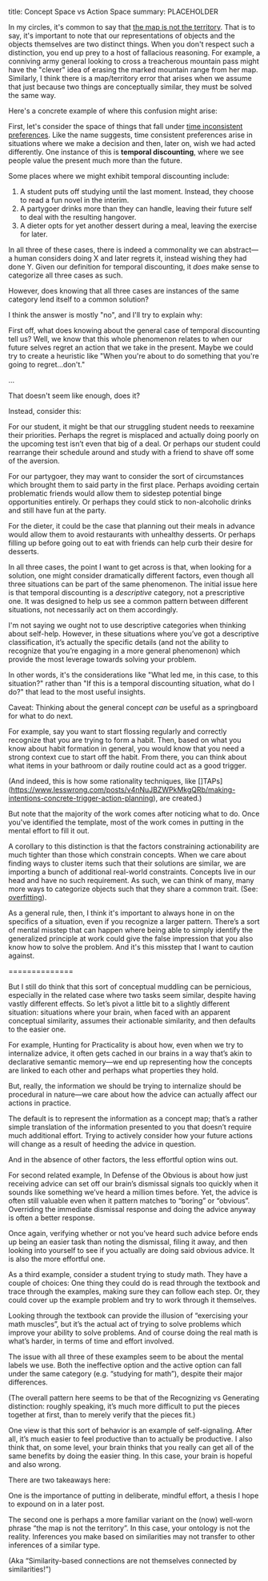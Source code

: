 title: Concept Space vs Action Space
summary: PLACEHOLDER

In my circles, it's common to say that [the map is not the territory](https://wiki.lesswrong.com/wiki/The_map_is_not_the_territory). That is to say, it's important to note that our representations of objects and the objects themselves are two distinct things. When you don't respect such a distinction, you end up prey to a host of fallacious reasoning. For example, a conniving army general looking to cross a treacherous mountain pass might have the "clever" idea of erasing the marked mountain range from her map. Similarly, I think there is a map/territory error that arises when we assume that just because two things are conceptually similar, they must be solved the same way.

Here's a concrete example of where this confusion might arise: 

First, let's consider the space of things that fall under [time inconsistent preferences](https://en.wikipedia.org/wiki/Dynamic_inconsistency). Like the name suggests, time consistent preferences arise in situations where we make a decision and then, later on, wish we had acted differently. One instance of this is **temporal discounting**, where we see people value the present much more than the future.

Some places where we might exhibit temporal discounting include:

1. A student puts off studying until the last moment. Instead, they choose to read a fun novel in the interim.
2. A partygoer drinks more than they can handle, leaving their future self to deal with the resulting hangover.
3. A dieter opts for yet another dessert during a meal, leaving the exercise for later.

In all three of these cases, there is indeed a commonality we can abstract—a human considers doing X and later regrets it, instead wishing they had done Y. Given our definition for temporal discounting, it *does* make sense to categorize all three cases as such. 

However, does knowing that all three cases are instances of the same category lend itself to a common solution? 

I think the answer is mostly "no", and I'll try to explain why:

First off, what does knowing about the general case of temporal discounting tell us? Well, we know that this whole phenomenon relates to when our future selves regret an action that we take in the present. Maybe we could try to create a heuristic like "When you're about to do something that you're going to regret...don't."

...

That doesn't seem like enough, does it? 

Instead, consider this:

For our student, it might be that our struggling student needs to reexamine their priorities. Perhaps the regret is misplaced and actually doing poorly on the upcoming test isn’t even that big of a deal. Or perhaps our student could rearrange their schedule around and study with a friend to shave off some of the aversion.

For our partygoer, they may want to consider the sort of circumstances which brought them to said party in the first place. Perhaps avoiding certain problematic friends would allow them to sidestep potential binge opportunities entirely. Or perhaps they could stick to non-alcoholic drinks and still have fun at the party.

For the dieter, it could be the case that planning out their meals in advance would allow them to avoid restaurants with unhealthy desserts. Or perhaps filling up before going out to eat with friends can help curb their desire for desserts.

In all three cases, the point I want to get across is that, when looking for a solution, one might consider dramatically different factors, even though all three situations can be part of the same phenomenon. The initial issue here is that temporal discounting is a *descriptive* category, not a prescriptive one. It was designed to help us see a common pattern between different situations, not necessarily act on them accordingly.

I'm not saying we ought not to use descriptive categories when thinking about self-help. However, in these situations where you’ve got a descriptive classification, it’s actually the specific details (and not the ability to recognize that you’re engaging in a more general phenomenon) which provide the most leverage towards solving your problem.

In other words, it's the considerations like "What led me, in this case, to this situation?" rather than "If this is a temporal discounting situation, what do I do?" that lead to the most useful insights.

Caveat: Thinking about the general concept *can* be useful as a springboard for what to do next. 

For example, say you want to start flossing regularly and correctly recognize that you are trying to form a habit. Then, based on what you know about habit formation in general, you would know that you need a strong context cue to start off the habit. From there, you can think about what items in your bathroom or daily routine could act as a good trigger.

(And indeed, this is how some rationality techniques, like []TAPs](https://www.lesswrong.com/posts/v4nNuJBZWPkMkgQRb/making-intentions-concrete-trigger-action-planning),  are created.)

But note that the majority of the work comes after noticing what to do. Once you've identified the template, most of the work comes in putting in the mental effort to fill it out.

A corollary to this distinction is that the factors constraining actionability are much tighter than those which constrain concepts. When we care about finding ways to cluster items such that their solutions are similar, we are importing a bunch of additional real-world constraints. Concepts live in our head and have no such requirement. As such, we can think of many, many more ways to categorize objects such that they share a common trait. (See: [overfitting](https://en.wikipedia.org/wiki/Overfitting)). 

As a general rule, then, I think it's important to always hone in on the specifics of a situation, even if you recognize a larger pattern. There’s a sort of mental misstep that can happen where being able to simply identify the generalized principle at work could give the false impression that you also know how to solve the problem. And it's this misstep that I want to caution against.



==============

But I still do think that this sort of conceptual muddling can be pernicious, especially in the related case where two tasks seem similar, despite having vastly different effects. So let’s pivot a little bit to a slightly different situation: situations where your brain, when faced with an apparent conceptual similarity, assumes their actionable similarity, and then defaults to the easier one.

For example, Hunting for Practicality is about how, even when we try to internalize advice, it often gets cached in our brains in a way that’s akin to declarative semantic memory—we end up representing how the concepts are linked to each other and perhaps what properties they hold. 

But, really, the information we should be trying to internalize should be procedural in nature—we care about how the advice can actually affect our actions in practice.

The default is to represent the information as a concept map; that’s a rather simple translation of the information presented to you that doesn’t require much additional effort. Trying to actively consider how your future actions will change as a result of heeding the advice in question. 

And in the absence of other factors, the less effortful option wins out.

For second related example, In Defense of the Obvious is about how just receiving advice can set off our brain’s dismissal signals too quickly when it sounds like something we’ve heard a million times before. Yet, the advice is often still valuable even when it pattern matches to “boring” or “obvious”. Overriding the immediate dismissal response and doing the advice anyway is often a better response.

Once again, verifying whether or not you’ve heard such advice before ends up being an easier task than noting the dismissal, filing it away, and then looking into yourself to see if you actually are doing said obvious advice. It is also the more effortful one.

As a third example, consider a student trying to study math. They have a couple of choices: One thing they could do is read through the textbook and trace through the examples, making sure they can follow each step. Or, they could cover up the example problem and try to work through it themselves.

Looking through the textbook can provide the illusion of “exercising your math muscles”, but it’s the actual act of trying to solve problems which improve your ability to solve problems. And of course doing the real math is what’s harder, in terms of time and effort involved.

The issue with all three of these examples seem to be about the mental labels we use. Both the ineffective option and the active option can fall under the same category (e.g. “studying for math”), despite their major differences. 

(The overall pattern here seems to be that of the Recognizing vs Generating distinction: roughly speaking, it’s much more difficult to put the pieces together at first, than to merely verify that the pieces fit.)

One view is that this sort of behavior is an example of self-signaling. After all, it’s much easier to feel productive than to actually be productive. I also think that, on some level, your brain thinks that you really can get all of the same benefits by doing the easier thing. In this case, your brain is hopeful and also wrong.

There are two takeaways here: 

One is the importance of putting in deliberate, mindful effort, a thesis I hope to expound on in a later post.

The second one is perhaps a more familiar variant on the (now) well-worn phrase “the map is not the territory”. In this case, your ontology is not the reality. Inferences you make based on similarities may not transfer to other inferences of a similar type. 

(Aka “Similarity-based connections are not themselves connected by similarities!”)
